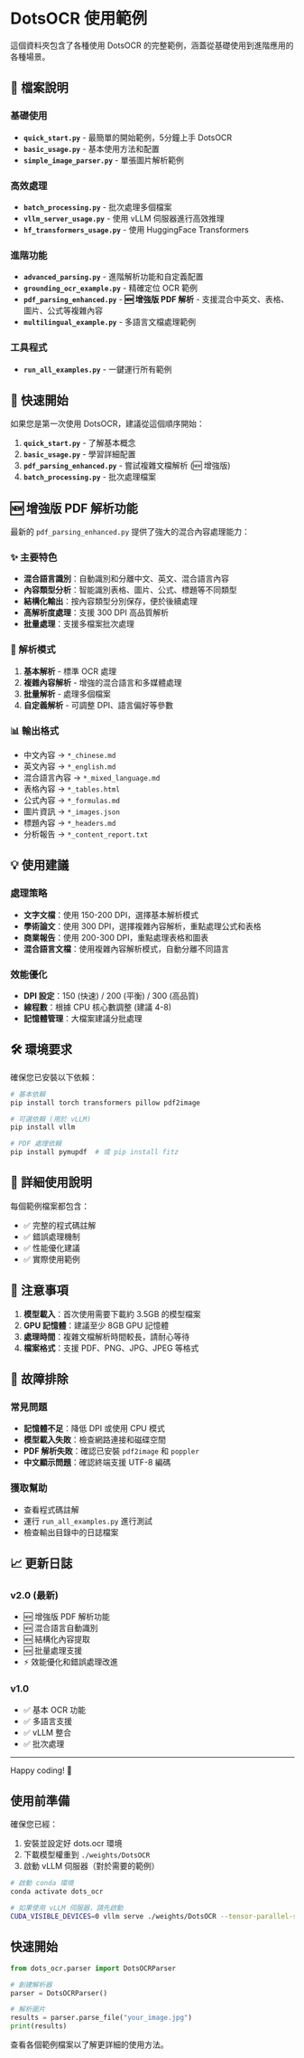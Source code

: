 # DotsOCR 使用範例

這個資料夾包含了各種使用 DotsOCR 的完整範例，涵蓋從基礎使用到進階應用的各種場景。

## 📁 檔案說明

### 基礎使用
- **`quick_start.py`** - 最簡單的開始範例，5分鐘上手 DotsOCR
- **`basic_usage.py`** - 基本使用方法和配置
- **`simple_image_parser.py`** - 單張圖片解析範例

### 高效處理
- **`batch_processing.py`** - 批次處理多個檔案
- **`vllm_server_usage.py`** - 使用 vLLM 伺服器進行高效推理
- **`hf_transformers_usage.py`** - 使用 HuggingFace Transformers

### 進階功能
- **`advanced_parsing.py`** - 進階解析功能和自定義配置
- **`grounding_ocr_example.py`** - 精確定位 OCR 範例
- **`pdf_parsing_enhanced.py`** - **🆕 增強版 PDF 解析** - 支援混合中英文、表格、圖片、公式等複雜內容
- **`multilingual_example.py`** - 多語言文檔處理範例

### 工具程式
- **`run_all_examples.py`** - 一鍵運行所有範例

## 🚀 快速開始

如果您是第一次使用 DotsOCR，建議從這個順序開始：

1. **`quick_start.py`** - 了解基本概念
2. **`basic_usage.py`** - 學習詳細配置
3. **`pdf_parsing_enhanced.py`** - 嘗試複雜文檔解析 (🆕 增強版)
4. **`batch_processing.py`** - 批次處理檔案

## 🆕 增強版 PDF 解析功能

最新的 `pdf_parsing_enhanced.py` 提供了強大的混合內容處理能力：

### ✨ 主要特色
- **混合語言識別**：自動識別和分離中文、英文、混合語言內容
- **內容類型分析**：智能識別表格、圖片、公式、標題等不同類型
- **結構化輸出**：按內容類型分別保存，便於後續處理
- **高解析度處理**：支援 300 DPI 高品質解析
- **批量處理**：支援多檔案批次處理

### 🎯 解析模式
1. **基本解析** - 標準 OCR 處理
2. **複雜內容解析** - 增強的混合語言和多媒體處理
3. **批量解析** - 處理多個檔案
4. **自定義解析** - 可調整 DPI、語言偏好等參數

### 📊 輸出格式
- 中文內容 → `*_chinese.md`
- 英文內容 → `*_english.md`
- 混合語言內容 → `*_mixed_language.md`
- 表格內容 → `*_tables.html`
- 公式內容 → `*_formulas.md`
- 圖片資訊 → `*_images.json`
- 標題內容 → `*_headers.md`
- 分析報告 → `*_content_report.txt`

## 💡 使用建議

### 處理策略
- **文字文檔**：使用 150-200 DPI，選擇基本解析模式
- **學術論文**：使用 300 DPI，選擇複雜內容解析，重點處理公式和表格
- **商業報告**：使用 200-300 DPI，重點處理表格和圖表
- **混合語言文檔**：使用複雜內容解析模式，自動分離不同語言

### 效能優化
- **DPI 設定**：150 (快速) / 200 (平衡) / 300 (高品質)
- **線程數**：根據 CPU 核心數調整 (建議 4-8)
- **記憶體管理**：大檔案建議分批處理

## 🛠 環境要求

確保您已安裝以下依賴：

```bash
# 基本依賴
pip install torch transformers pillow pdf2image

# 可選依賴 (用於 vLLM)
pip install vllm

# PDF 處理依賴
pip install pymupdf  # 或 pip install fitz
```

## 📖 詳細使用說明

每個範例檔案都包含：
- ✅ 完整的程式碼註解
- ✅ 錯誤處理機制
- ✅ 性能優化建議
- ✅ 實際使用範例

## 🚨 注意事項

1. **模型載入**：首次使用需要下載約 3.5GB 的模型檔案
2. **GPU 記憶體**：建議至少 8GB GPU 記憶體
3. **處理時間**：複雜文檔解析時間較長，請耐心等待
4. **檔案格式**：支援 PDF、PNG、JPG、JPEG 等格式

## 🔧 故障排除

### 常見問題
- **記憶體不足**：降低 DPI 或使用 CPU 模式
- **模型載入失敗**：檢查網路連接和磁碟空間
- **PDF 解析失敗**：確認已安裝 `pdf2image` 和 `poppler`
- **中文顯示問題**：確認終端支援 UTF-8 編碼

### 獲取幫助
- 查看程式碼註解
- 運行 `run_all_examples.py` 進行測試
- 檢查輸出目錄中的日誌檔案

## 📈 更新日誌

### v2.0 (最新)
- 🆕 增強版 PDF 解析功能
- 🆕 混合語言自動識別
- 🆕 結構化內容提取
- 🆕 批量處理支援
- ⚡ 效能優化和錯誤處理改進

### v1.0
- ✅ 基本 OCR 功能
- ✅ 多語言支援
- ✅ vLLM 整合
- ✅ 批次處理

---

Happy coding! 🎉

## 使用前準備

確保您已經：

1. 安裝並設定好 dots.ocr 環境
2. 下載模型權重到 `./weights/DotsOCR`
3. 啟動 vLLM 伺服器（對於需要的範例）

```bash
# 啟動 conda 環境
conda activate dots_ocr

# 如果使用 vLLM 伺服器，請先啟動
CUDA_VISIBLE_DEVICES=0 vllm serve ./weights/DotsOCR --tensor-parallel-size 1 --gpu-memory-utilization 0.85 --chat-template-content-format string --served-model-name model --trust-remote-code
```

## 快速開始

```python
from dots_ocr.parser import DotsOCRParser

# 創建解析器
parser = DotsOCRParser()

# 解析圖片
results = parser.parse_file("your_image.jpg")
print(results)
```

查看各個範例檔案以了解更詳細的使用方法。